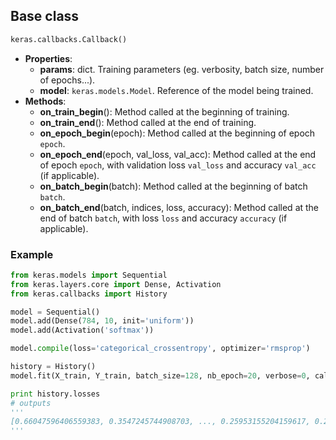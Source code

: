 ## Base class

```python
keras.callbacks.Callback()
```
- __Properties__:
    - __params__: dict. Training parameters (eg. verbosity, batch size, number of epochs...).
    - __model__: `keras.models.Model`. Reference of the model being trained.
- __Methods__:
    - __on_train_begin__(): Method called at the beginning of training.
    - __on_train_end__(): Method called at the end of training.
    - __on_epoch_begin__(epoch): Method called at the beginning of epoch `epoch`.
    - __on_epoch_end__(epoch, val_loss, val_acc): Method called at the end of epoch `epoch`, with validation loss `val_loss` and accuracy `val_acc` (if applicable).
    - __on_batch_begin__(batch): Method called at the beginning of batch `batch`.
    - __on_batch_end__(batch, indices, loss, accuracy): Method called at the end of batch `batch`, with loss `loss` and accuracy `accuracy` (if applicable).


### Example

```python
from keras.models import Sequential
from keras.layers.core import Dense, Activation
from keras.callbacks import History

model = Sequential()
model.add(Dense(784, 10, init='uniform'))
model.add(Activation('softmax'))

model.compile(loss='categorical_crossentropy', optimizer='rmsprop')

history = History()
model.fit(X_train, Y_train, batch_size=128, nb_epoch=20, verbose=0, callbacks=[history])

print history.losses
# outputs
'''
[0.66047596406559383, 0.3547245744908703, ..., 0.25953155204159617, 0.25901699725311789]
'''
```